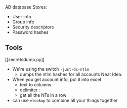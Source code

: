 AD database
Stores:
- User info
- Group info
- Security descriptors
- Password hashes

## Tools
[[secretsdump.py]]
- We're using the switch `-just-dc-ntlm`
	- dumps the ntlm hashes for all accounts
Neat Idea:
- When you get account info, put it into excel
	- text to columns
	- delimiter `:`
	- get all the NTs in a row
- can use `vlookup` to combine all your things together